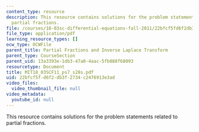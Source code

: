 ```yaml
---
content_type: resource
description: This resource contains solutions for the problem statements related to
  partial fractions.
file: /courses/18-03sc-differential-equations-fall-2011/22bfcf5fd6f2db3f2734c2476913e3ad_MIT18_03SCF11_ps7_s28s.pdf
file_type: application/pdf
learning_resource_types: []
ocw_type: OCWFile
parent_title: Partial Fractions and Inverse Laplace Transform
parent_type: CourseSection
parent_uid: 13a3393e-1db3-47a0-4aac-5fb088f68093
resourcetype: Document
title: MIT18_03SCF11_ps7_s28s.pdf
uid: 22bfcf5f-d6f2-db3f-2734-c2476913e3ad
video_files:
  video_thumbnail_file: null
video_metadata:
  youtube_id: null
---
```

This resource contains solutions for the problem statements related to partial fractions.